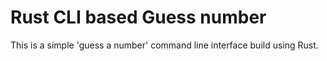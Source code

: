 # Rust CLI based Guess number

This is a simple 'guess a number' command line interface build using Rust.




